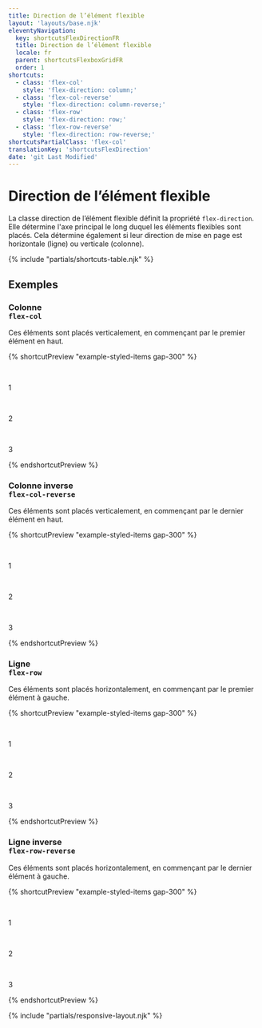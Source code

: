 ```yaml
---
title: Direction de l’élément flexible
layout: 'layouts/base.njk'
eleventyNavigation:
  key: shortcutsFlexDirectionFR
  title: Direction de l’élément flexible
  locale: fr
  parent: shortcutsFlexboxGridFR
  order: 1
shortcuts:
  - class: 'flex-col'
    style: 'flex-direction: column;'
  - class: 'flex-col-reverse'
    style: 'flex-direction: column-reverse;'
  - class: 'flex-row'
    style: 'flex-direction: row;'
  - class: 'flex-row-reverse'
    style: 'flex-direction: row-reverse;'
shortcutsPartialClass: 'flex-col'
translationKey: 'shortcutsFlexDirection'
date: 'git Last Modified'
---
```


# Direction de l’élément flexible

La classe direction de l’élément flexible définit la propriété `flex-direction`. Elle détermine l'axe principal le long duquel les éléments flexibles sont placés. Cela détermine également si leur direction de mise en page est horizontale (ligne) ou verticale (colonne).

{% include "partials/shortcuts-table.njk" %}

## Exemples

### Colonne<br/>`flex-col`

Ces éléments sont placés verticalement, en commençant par le premier élément en haut.

{% shortcutPreview "example-styled-items gap-300" %}

<div class="d-flex flex-col">
  <p>1</p>
  <p>2</p>
  <p>3</p>
</div>
{% endshortcutPreview %}

### Colonne inverse<br/>`flex-col-reverse`

Ces éléments sont placés verticalement, en commençant par le dernier élément en haut.

{% shortcutPreview "example-styled-items gap-300" %}

<div class="d-flex flex-col-reverse">
  <p>1</p>
  <p>2</p>
  <p>3</p>
</div>
{% endshortcutPreview %}

### Ligne <br/>`flex-row`

Ces éléments sont placés horizontalement, en commençant par le premier élément à gauche.

{% shortcutPreview "example-styled-items gap-300" %}

<div class="d-flex flex-row">
  <p>1</p>
  <p>2</p>
  <p>3</p>
</div>
{% endshortcutPreview %}

### Ligne inverse<br/>`flex-row-reverse`

Ces éléments sont placés horizontalement, en commençant par le dernier élément à gauche.

{% shortcutPreview "example-styled-items gap-300" %}

<div class="d-flex flex-row-reverse">
  <p>1</p>
  <p>2</p>
  <p>3</p>
</div>
{% endshortcutPreview %}

{% include "partials/responsive-layout.njk" %}
